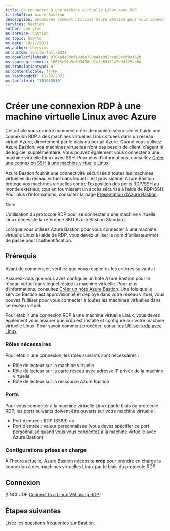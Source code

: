 ```yaml
---
title: Se connecter à une machine virtuelle Linux avec RDP
titleSuffix: Azure Bastion
description: Découvrez comment utiliser Azure Bastion pour vous connecter à une machine virtuelle Linux avec RDP.
services: bastion
author: cherylmc
ms.service: bastion
ms.topic: how-to
ms.date: 10/12/2021
ms.author: cherylmc
ms.custom: ignite-fall-2021
ms.openlocfilehash: 8704ade5def1938e789ad4e092cca804cb9af62b
ms.sourcegitcommit: 106f5c9fa5c6d3498dd1cfe63181a7ed4125ae6d
ms.translationtype: HT
ms.contentlocale: fr-FR
ms.lasthandoff: 11/02/2021
ms.locfileid: "131033510"
---
```

# <a name="create-an-rdp-connection-to-a-linux-vm-using-azure"></a>Créer une connexion RDP à une machine virtuelle Linux avec Azure 

Cet article vous montre comment créer de manière sécurisée et fluide une connexion RDP à des machines virtuelles Linux situées dans un réseau virtuel Azure, directement par le biais du portail Azure. Quand vous utilisez Azure Bastion, vos machines virtuelles n’ont pas besoin de client, d’agent ni de logiciel supplémentaire. Vous pouvez également vous connecter à une machine virtuelle Linux avec SSH. Pour plus d’informations, consultez [Créer une connexion SSH à une machine virtuelle Linux](bastion-connect-vm-ssh-linux.md).

Azure Bastion fournit une connectivité sécurisée à toutes les machines virtuelles du réseau virtuel dans lequel il est provisionné. Azure Bastion protège vos machines virtuelles contre l’exposition des ports RDP/SSH au monde extérieur, tout en fournissant un accès sécurisé à l’aide de RDP/SSH. Pour plus d’informations, consultez la page [Présentation d’Azure Bastion](bastion-overview.md).

> [!NOTE]
> L’utilisation du protocole RDP pour se connecter à une machine virtuelle Linux nécessite la référence SKU Azure Bastion Standard.
>

Lorsque vous utilisez Azure Bastion pour vous connecter à une machine virtuelle Linux à l’aide de RDP, vous devez utiliser le nom d’utilisateur/mot de passe pour l’authentification.

## <a name="prerequisites"></a>Prérequis

Avant de commencer, vérifiez que vous respectez les critères suivants :

Assurez-vous que vous avez configuré un hôte Azure Bastion pour le réseau virtuel dans lequel réside la machine virtuelle. Pour plus d’informations, consultez [Créer un hôte Azure Bastion](tutorial-create-host-portal.md). Une fois que le service Bastion est approvisionné et déployé dans votre réseau virtuel, vous pouvez l’utiliser pour vous connecter à toutes les machines virtuelles dans ce réseau virtuel.

Pour établir une connexion RDP à une machine virtuelle Linux, vous devez également vous assurer que xrdp est installé et configuré sur votre machine virtuelle Linux. Pour savoir comment procéder, consultez [Utiliser xrdp avec Linux](../virtual-machines/linux/use-remote-desktop.md).

### <a name="required-roles"></a>Rôles nécessaires

Pour établir une connexion, les rôles suivants sont nécessaires :

* Rôle de lecteur sur la machine virtuelle
* Rôle de lecteur sur la carte réseau avec adresse IP privée de la machine virtuelle
* Rôle de lecteur sur la ressource Azure Bastion

### <a name="ports"></a>Ports

Pour vous connecter à la machine virtuelle Linux par le biais du protocole RDP, les ports suivants doivent être ouverts sur votre machine virtuelle :

* Port d’entrée : RDP (3389) *ou*
* Port d’entrée : valeur personnalisée (vous devez spécifier ce port personnalisé quand vous vous connectez à la machine virtuelle avec Azure Bastion)

### <a name="supported-configurations"></a>Configurations prises en charge

À l’heure actuelle, Azure Bastion nécessite **xrdp** pour prendre en charge la connexion à des machines virtuelles Linux par le biais du protocole RDP.

## <a name="connect"></a><a name="rdp"></a>Connexion

[!INCLUDE [Connect to a Linux VM using RDP](../../includes/bastion-vm-rdp-linux.md)]
 
## <a name="next-steps"></a>Étapes suivantes

Lisez les [questions fréquentes sur Bastion](bastion-faq.md).

